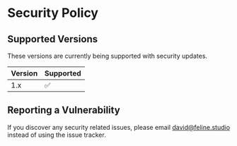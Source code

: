 # Security Policy

## Supported Versions

These versions are currently being supported with security updates.

| Version | Supported          |
| ------- | ------------------ |
| 1.x     | :white_check_mark: |

## Reporting a Vulnerability

If you discover any security related issues, please email david@feline.studio instead of using the issue tracker.
